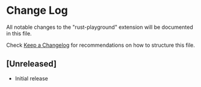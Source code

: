 # Change Log

All notable changes to the "rust-playground" extension will be documented in this file.

Check [Keep a Changelog](http://keepachangelog.com/) for recommendations on how to structure this file.

## [Unreleased]

- Initial release